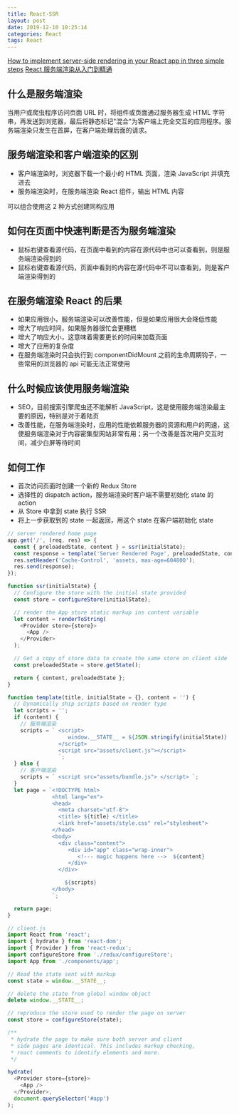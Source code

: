 ```yaml
---
title: React-SSR
layout: post
date: 2019-12-10 10:25:14
categories: React
tags: React
---
```


[How to implement server-side rendering in your React app in three simple steps](https://www.freecodecamp.org/news/server-side-rendering-your-react-app-in-three-simple-steps-7a82b95db82e/)
[React 服务端渲染从入门到精通](https://segmentfault.com/a/1190000018672269)

## 什么是服务端渲染

当用户或爬虫程序访问页面 URL 时，将组件或页面通过服务器生成 HTML 字符串，再发送到浏览器，最后将静态标记"混合"为客户端上完全交互的应用程序。服务端渲染只发生在首屏，在客户端处理后面的请求。

## 服务端渲染和客户端渲染的区别

- 客户端渲染时，浏览器下载一个最小的 HTML 页面，渲染 JavaScript 并填充进去
- 服务端渲染时，在服务端渲染 React 组件，输出 HTML 内容

可以组合使用这 2 种方式创建同构应用

## 如何在页面中快速判断是否为服务端渲染

- 鼠标右键查看源代码，在页面中看到的内容在源代码中也可以查看到，则是服务端渲染得到的
- 鼠标右键查看源代码，页面中看到的内容在源代码中不可以查看到，则是客户端渲染得到的

## 在服务端渲染 React 的后果

- 如果应用很小，服务端渲染可以改善性能，但是如果应用很大会降低性能
- 增大了响应时间，如果服务器很忙会更糟糕
- 增大了响应大小，这意味着需要更长的时间来加载页面
- 增大了应用的复杂度
- 在服务端渲染时只会执行到 componentDidMount 之前的生命周期钩子，一些常用的浏览器的 api 可能无法正常使用

## 什么时候应该使用服务端渲染

- SEO，目前搜索引擎爬虫还不能解析 JavaScript，这是使用服务端渲染最主要的原因，特别是对于着陆页
- 改善性能，在服务端渲染时，应用的性能依赖服务器的资源和用户的网速，这使服务端渲染对于内容密集型网站非常有用；另一个改善是首次用户交互时间，减少白屏等待时间

## 如何工作

- 首次访问页面时创建一个新的 Redux Store
- 选择性的 dispatch action，服务端渲染时客户端不需要初始化 state 的 action
- 从 Store 中拿到 state 执行 SSR
- 将上一步获取到的 state 一起返回，用这个 state 在客户端初始化 state

```javascript
// server rendered home page
app.get('/', (req, res) => {
  const { preloadedState, content } = ssr(initialState);
  const response = template('Server Rendered Page', preloadedState, content);
  res.setHeader('Cache-Control', 'assets, max-age=604800');
  res.send(response);
});
```

```javascript
function ssr(initialState) {
  // Configure the store with the initial state provided
  const store = configureStore(initialState);

  // render the App store static markup ins content variable
  let content = renderToString(
    <Provider store={store}>
      <App />
    </Provider>
  );

  // Get a copy of store data to create the same store on client side
  const preloadedState = store.getState();

  return { content, preloadedState };
}
```

```javascript
function template(title, initialState = {}, content = '') {
  // Dynamically ship scripts based on render type
  let scripts = '';
  if (content) {
    // 服务端渲染
    scripts = ` <script>
                   window.__STATE__ = ${JSON.stringify(initialState)}
                </script>
                <script src="assets/client.js"></script>
                `;
  } else {
    // 客户端渲染
    scripts = ` <script src="assets/bundle.js"> </script> `;
  }
  let page = `<!DOCTYPE html>
              <html lang="en">
              <head>
                <meta charset="utf-8">
                <title> ${title} </title>
                <link href="assets/style.css" rel="stylesheet">
              </head>
              <body>
                <div class="content">
                   <div id="app" class="wrap-inner">
                      <!--- magic happens here -->  ${content}
                   </div>
                </div>

                  ${scripts}
              </body>
              `;

  return page;
}
```

```javascript
// client.js
import React from 'react';
import { hydrate } from 'react-dom';
import { Provider } from 'react-redux';
import configureStore from './redux/configureStore';
import App from './components/app';

// Read the state sent with markup
const state = window.__STATE__;

// delete the state from global window object
delete window.__STATE__;

// reproduce the store used to render the page on server
const store = configureStore(state);

/**
 * hydrate the page to make sure both server and client
 * side pages are identical. This includes markup checking,
 * react comments to identify elements and more.
 */

hydrate(
  <Provider store={store}>
    <App />
  </Provider>,
  document.querySelector('#app')
);
```
